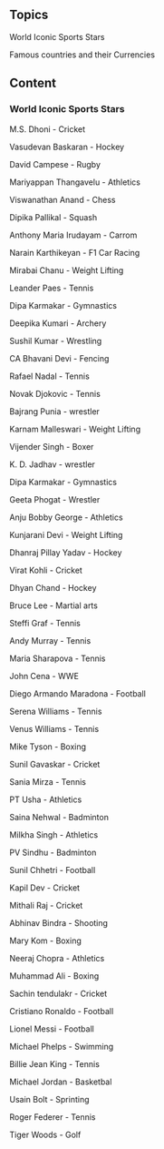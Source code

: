 ## Topics

World Iconic Sports Stars

Famous countries and their Currencies




## Content

### World Iconic Sports Stars

M.S. Dhoni             -    Cricket

Vasudevan Baskaran     -    Hockey

David Campese          -    Rugby 

Mariyappan Thangavelu  -    Athletics

Viswanathan Anand      -    Chess

Dipika Pallikal        -    Squash

Anthony Maria Irudayam -    Carrom

Narain Karthikeyan     -    F1 Car Racing

Mirabai Chanu          -    Weight Lifting

Leander Paes           -    Tennis

Dipa Karmakar          -    Gymnastics

Deepika Kumari         -    Archery

Sushil Kumar           - 	  Wrestling

CA Bhavani Devi        -    Fencing

Rafael Nadal           -    Tennis

Novak Djokovic         -    Tennis

Bajrang Punia          -    wrestler

Karnam Malleswari      -   Weight Lifting

Vijender Singh         -   Boxer

K. D. Jadhav           -   wrestler 

Dipa Karmakar          -   Gymnastics

Geeta Phogat           -   Wrestler

Anju Bobby George      -   Athletics

Kunjarani Devi         -   Weight Lifting

Dhanraj Pillay Yadav   -   Hockey

Virat Kohli            -   Cricket

Dhyan Chand            -   Hockey

Bruce Lee              -   Martial arts

Steffi Graf            -   Tennis

Andy Murray            -   Tennis

Maria Sharapova        -   Tennis

John Cena              -   WWE

Diego Armando Maradona -   Football 

Serena Williams        -   Tennis

Venus Williams         -   Tennis

Mike Tyson             -   Boxing

Sunil Gavaskar         -   Cricket

Sania Mirza            -   Tennis

PT Usha                -   Athletics

Saina Nehwal           -   Badminton

Milkha Singh           - 	 Athletics

PV Sindhu              -   Badminton

Sunil Chhetri - Football

Kapil Dev - Cricket

Mithali Raj - Cricket

Abhinav Bindra - Shooting

Mary Kom - Boxing

Neeraj Chopra - Athletics

Muhammad Ali   -  Boxing

Sachin tendulakr  - Cricket

Cristiano Ronaldo  - Football

Lionel Messi   - Football

Michael Phelps    -  Swimming

Billie Jean King  - Tennis

Michael Jordan - Basketbal

Usain Bolt    - Sprinting

Roger Federer  - Tennis

Tiger Woods   - Golf



